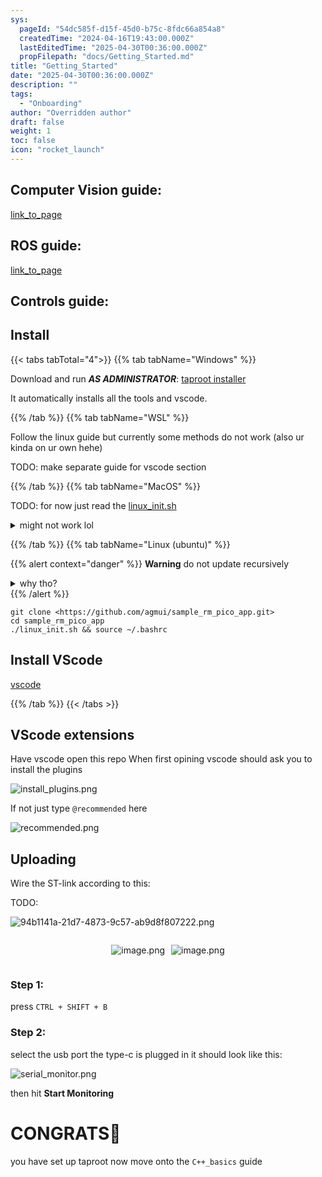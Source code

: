 ```yaml
---
sys:
  pageId: "54dc585f-d15f-45d0-b75c-8fdc66a854a8"
  createdTime: "2024-04-16T19:43:00.000Z"
  lastEditedTime: "2025-04-30T00:36:00.000Z"
  propFilepath: "docs/Getting_Started.md"
title: "Getting_Started"
date: "2025-04-30T00:36:00.000Z"
description: ""
tags:
  - "Onboarding"
author: "Overridden author"
draft: false
weight: 1
toc: false
icon: "rocket_launch"
---
```


## Computer Vision guide:

[link_to_page](86d45bc0-388b-4d26-8848-44f255f73d0e)

## ROS guide:

[link_to_page](3c76c1de-ec8f-46d6-8b0a-294005edc2d5)

## Controls guide:

## Install

{{< tabs tabTotal="4">}}
{{% tab tabName="Windows" %}}

Download and run _**AS ADMINISTRATOR**_: [taproot installer](https://github.com/Thornbots/TeachingFreshies/releases/tag/1.0)

It automatically installs all the tools and vscode.

{{% /tab %}}
{{% tab tabName="WSL" %}}

Follow the linux guide but currently some methods do not work (also ur kinda on ur own hehe)

TODO: make separate guide for vscode section

{{% /tab %}}
{{% tab tabName="MacOS" %}}

TODO: for now just read the [linux_init.sh](https://github.com/agmui/sample_rm_pico_app/blob/main/linux_init.sh)

<details>
<summary>might not work lol</summary>

`brew install libusb pkg-config`

Next install: [vscode](https://code.visualstudio.com/Download)

</details>

{{% /tab %}}
{{% tab tabName="Linux (ubuntu)" %}}

{{% alert context="danger" %}}
**Warning** do not update recursively
<details>
<summary>why tho?</summary>
There are some submodules that may go on for a while (like tinyusb) and I highly
recommend you don't need to get them.
If you want to see what submodules I update just look in `linux_init.sh`
</details>
{{% /alert %}}

```shell
git clone <https://github.com/agmui/sample_rm_pico_app.git>
cd sample_rm_pico_app
./linux_init.sh && source ~/.bashrc
```

## Install VScode

[vscode](https://code.visualstudio.com/Download)

{{% /tab %}}
{{< /tabs >}}

## VScode extensions

Have vscode open this repo
When first opining vscode should ask you to install the plugins

![install_plugins.png](https://prod-files-secure.s3.us-west-2.amazonaws.com/d518164a-d88e-44d1-a4ee-3adb3bd8bce0/89bd30f0-1825-4e77-867b-0a41ce370880/install_plugins.png?X-Amz-Algorithm=AWS4-HMAC-SHA256&X-Amz-Content-Sha256=UNSIGNED-PAYLOAD&X-Amz-Credential=ASIAZI2LB466WLJWJYWA%2F20250714%2Fus-west-2%2Fs3%2Faws4_request&X-Amz-Date=20250714T171035Z&X-Amz-Expires=3600&X-Amz-Security-Token=IQoJb3JpZ2luX2VjEBUaCXVzLXdlc3QtMiJGMEQCIASdZ2tX9wPGQUp93%2FL114DyvIqye%2BL%2F0qUFopSw0G%2FFAiA2YIk%2BLezZrzmFVuypWz6U2Ht8VeqcNMyrNIYub%2F7GMir%2FAwguEAAaDDYzNzQyMzE4MzgwNSIM2x9WgTQA7qfV7YerKtwDhtvfd0hy5Hsi42ekww0XlfBEcM7Venoyx6ZmHqhCnA734d2nSqSHd1URD%2F0ToItkKcWHe97WcD0mW%2FWo6r9aLis%2FDByJej1CIJcGdGPt1C1yR%2FJomS6zbPlOEO%2BXWfhH%2FUJ0dWp5Bim8ANTjgf%2BCldqRAAsS3N9SWgsUIFEOE6%2Fw4RTn2qdM72Tj4dJVis0j%2BbaAMqFvoHpVebEelpZzRIaoXyvdIeCFtdrG1RV52Ab2WqPbMqGUtEumzgZkDzXXSon1Rwr32FyHFIMl24wdhgDUAfcbrFLIik8EOMO4RSpXUseSjdndgl9ksgr6VRZt5m6XqI5%2BcjJcDlSNEcchCf9AJETPyZHDaDo%2FUYh3tnZ8w2fcji38Cd6gzdUCkJFLvuR%2FvqlBzxJFY52X%2FYQGk%2F58qxcfcxeQ7BOH73akMLAfQ30BrB5PqOM8d8C7E9ZwX5I6ee2bkoYwC8xnH6CSy515yyHiABH%2BBweEbsczo3w25B%2FB7Lxu55AcaxpI2MIb6uxQS%2Fd2lvJoa7%2BwpPPq5vFgQCGiJVuFdYfDoRQbFBSseJPNTubgrpDU64YtmJtkB3Nk2NU%2Bi7R41G18Xlc6elchvwYgiPsC5oCrRjkYsT74UsicaTIV5WdZ08Qw9YTUwwY6pgEUDossaVyZYAKASaEgcefIw3N0H5wCVbTb9V11r13kIETGrSm2KNfzdHDiv1Ijfn60MI5TKhSWXUA5x4DmZCWr2WbDZD0uno6ZXIttO5b4L%2FvaZXgKQLz9kmQyizNrtjtD0Wn6xzRz21SFt8kJlMtoSBJy9UqgODkM3ix%2FUa3Iz7UduU4NHUp0KOF0jyvLISlZAih0aqKw3LfhflJbxLdWuaqewfTM&X-Amz-Signature=156032c44b627f26c25b7a76040fdfd479a1e48163c39224284349b486ed6de7&X-Amz-SignedHeaders=host&x-amz-checksum-mode=ENABLED&x-id=GetObject)

If not just type `@recommended` here  

![recommended.png](https://prod-files-secure.s3.us-west-2.amazonaws.com/d518164a-d88e-44d1-a4ee-3adb3bd8bce0/61e661e9-5d85-4dfc-be0d-8d2097a5e793/recommended.png?X-Amz-Algorithm=AWS4-HMAC-SHA256&X-Amz-Content-Sha256=UNSIGNED-PAYLOAD&X-Amz-Credential=ASIAZI2LB466WLJWJYWA%2F20250714%2Fus-west-2%2Fs3%2Faws4_request&X-Amz-Date=20250714T171035Z&X-Amz-Expires=3600&X-Amz-Security-Token=IQoJb3JpZ2luX2VjEBUaCXVzLXdlc3QtMiJGMEQCIASdZ2tX9wPGQUp93%2FL114DyvIqye%2BL%2F0qUFopSw0G%2FFAiA2YIk%2BLezZrzmFVuypWz6U2Ht8VeqcNMyrNIYub%2F7GMir%2FAwguEAAaDDYzNzQyMzE4MzgwNSIM2x9WgTQA7qfV7YerKtwDhtvfd0hy5Hsi42ekww0XlfBEcM7Venoyx6ZmHqhCnA734d2nSqSHd1URD%2F0ToItkKcWHe97WcD0mW%2FWo6r9aLis%2FDByJej1CIJcGdGPt1C1yR%2FJomS6zbPlOEO%2BXWfhH%2FUJ0dWp5Bim8ANTjgf%2BCldqRAAsS3N9SWgsUIFEOE6%2Fw4RTn2qdM72Tj4dJVis0j%2BbaAMqFvoHpVebEelpZzRIaoXyvdIeCFtdrG1RV52Ab2WqPbMqGUtEumzgZkDzXXSon1Rwr32FyHFIMl24wdhgDUAfcbrFLIik8EOMO4RSpXUseSjdndgl9ksgr6VRZt5m6XqI5%2BcjJcDlSNEcchCf9AJETPyZHDaDo%2FUYh3tnZ8w2fcji38Cd6gzdUCkJFLvuR%2FvqlBzxJFY52X%2FYQGk%2F58qxcfcxeQ7BOH73akMLAfQ30BrB5PqOM8d8C7E9ZwX5I6ee2bkoYwC8xnH6CSy515yyHiABH%2BBweEbsczo3w25B%2FB7Lxu55AcaxpI2MIb6uxQS%2Fd2lvJoa7%2BwpPPq5vFgQCGiJVuFdYfDoRQbFBSseJPNTubgrpDU64YtmJtkB3Nk2NU%2Bi7R41G18Xlc6elchvwYgiPsC5oCrRjkYsT74UsicaTIV5WdZ08Qw9YTUwwY6pgEUDossaVyZYAKASaEgcefIw3N0H5wCVbTb9V11r13kIETGrSm2KNfzdHDiv1Ijfn60MI5TKhSWXUA5x4DmZCWr2WbDZD0uno6ZXIttO5b4L%2FvaZXgKQLz9kmQyizNrtjtD0Wn6xzRz21SFt8kJlMtoSBJy9UqgODkM3ix%2FUa3Iz7UduU4NHUp0KOF0jyvLISlZAih0aqKw3LfhflJbxLdWuaqewfTM&X-Amz-Signature=ef2297c6439f5d4350b8bd29dceea98732bee6bbbdc005311362d4009ccf335f&X-Amz-SignedHeaders=host&x-amz-checksum-mode=ENABLED&x-id=GetObject)

## Uploading

Wire the ST-link according to this:

TODO:

![94b1141a-21d7-4873-9c57-ab9d8f807222.png](https://prod-files-secure.s3.us-west-2.amazonaws.com/d518164a-d88e-44d1-a4ee-3adb3bd8bce0/e5fad17d-ab82-4300-9f4c-505ab4b1202c/94b1141a-21d7-4873-9c57-ab9d8f807222.png?X-Amz-Algorithm=AWS4-HMAC-SHA256&X-Amz-Content-Sha256=UNSIGNED-PAYLOAD&X-Amz-Credential=ASIAZI2LB466WLJWJYWA%2F20250714%2Fus-west-2%2Fs3%2Faws4_request&X-Amz-Date=20250714T171035Z&X-Amz-Expires=3600&X-Amz-Security-Token=IQoJb3JpZ2luX2VjEBUaCXVzLXdlc3QtMiJGMEQCIASdZ2tX9wPGQUp93%2FL114DyvIqye%2BL%2F0qUFopSw0G%2FFAiA2YIk%2BLezZrzmFVuypWz6U2Ht8VeqcNMyrNIYub%2F7GMir%2FAwguEAAaDDYzNzQyMzE4MzgwNSIM2x9WgTQA7qfV7YerKtwDhtvfd0hy5Hsi42ekww0XlfBEcM7Venoyx6ZmHqhCnA734d2nSqSHd1URD%2F0ToItkKcWHe97WcD0mW%2FWo6r9aLis%2FDByJej1CIJcGdGPt1C1yR%2FJomS6zbPlOEO%2BXWfhH%2FUJ0dWp5Bim8ANTjgf%2BCldqRAAsS3N9SWgsUIFEOE6%2Fw4RTn2qdM72Tj4dJVis0j%2BbaAMqFvoHpVebEelpZzRIaoXyvdIeCFtdrG1RV52Ab2WqPbMqGUtEumzgZkDzXXSon1Rwr32FyHFIMl24wdhgDUAfcbrFLIik8EOMO4RSpXUseSjdndgl9ksgr6VRZt5m6XqI5%2BcjJcDlSNEcchCf9AJETPyZHDaDo%2FUYh3tnZ8w2fcji38Cd6gzdUCkJFLvuR%2FvqlBzxJFY52X%2FYQGk%2F58qxcfcxeQ7BOH73akMLAfQ30BrB5PqOM8d8C7E9ZwX5I6ee2bkoYwC8xnH6CSy515yyHiABH%2BBweEbsczo3w25B%2FB7Lxu55AcaxpI2MIb6uxQS%2Fd2lvJoa7%2BwpPPq5vFgQCGiJVuFdYfDoRQbFBSseJPNTubgrpDU64YtmJtkB3Nk2NU%2Bi7R41G18Xlc6elchvwYgiPsC5oCrRjkYsT74UsicaTIV5WdZ08Qw9YTUwwY6pgEUDossaVyZYAKASaEgcefIw3N0H5wCVbTb9V11r13kIETGrSm2KNfzdHDiv1Ijfn60MI5TKhSWXUA5x4DmZCWr2WbDZD0uno6ZXIttO5b4L%2FvaZXgKQLz9kmQyizNrtjtD0Wn6xzRz21SFt8kJlMtoSBJy9UqgODkM3ix%2FUa3Iz7UduU4NHUp0KOF0jyvLISlZAih0aqKw3LfhflJbxLdWuaqewfTM&X-Amz-Signature=40892f7be60e1e6dc1b62afcc5394782efc25e74d9f39cf2ef0a5f411cddf14e&X-Amz-SignedHeaders=host&x-amz-checksum-mode=ENABLED&x-id=GetObject)

<div style="display: flex;flex-direction: row; column-gap:10px; max-width: 630px;justify-content: center;">
<div>

![image.png](https://prod-files-secure.s3.us-west-2.amazonaws.com/d518164a-d88e-44d1-a4ee-3adb3bd8bce0/210ecb78-1116-4d7b-b9b7-2292f66fa2c2/image.png?X-Amz-Algorithm=AWS4-HMAC-SHA256&X-Amz-Content-Sha256=UNSIGNED-PAYLOAD&X-Amz-Credential=ASIAZI2LB4663KMUVWNI%2F20250714%2Fus-west-2%2Fs3%2Faws4_request&X-Amz-Date=20250714T171036Z&X-Amz-Expires=3600&X-Amz-Security-Token=IQoJb3JpZ2luX2VjEBUaCXVzLXdlc3QtMiJIMEYCIQC6RkJv1yDlMDRHIAIyx3PmbEnmWNGBlOdSQ9KXiI2EHgIhAOLY1UofSN4cWEUMVjQcT9e1B3HsnS1xOuj4i6PRtdsnKv8DCC4QABoMNjM3NDIzMTgzODA1IgwMNzF2uRqQcj8BEDMq3AN2e1M6NjKoLYlH5rQbps6bMFqRLA20jpjcnbVlgKfk%2BDuUR0vagbBvqhf82b2I4va5CATXf%2BEdtDlGqqrZrobVW1EK2IhAL7dU4rQL4t5GgT377K%2BpQTsVumdYCSnsZaquSsiU6DYzEn10FNLEfiaIKBqUk0sOLHaYkkOTlCy7qPfGD9mY2odOnXiiKhHqSIoR2zVZoUjwiUI11CmodnK5UAxelR16MjBOlIjAuspmzJ9PTU0Gtay%2F8uFdZZdGtkkwONmxhdXZqRleMEMzqf0FsP0iwP0kExYABGDDXZYMQyp%2FOHYDtEfOg2uh3yyOJiG853343wqzab09ZQmu7oImF0lmgp7bAgY0eCrvQS9hTuIFm6tMPDc9wl5OVjwO%2Fed6x7ENd3udswlloYFESwrRVDF0a5DI0uFXpwh3rg4CDzoYCWtwmZsuNHNZahamwMiQRazfcP5VxcL1pADIO4NRwgqEOh9lFdISCO8fKRaTTMuXldlOdXmGY6vw0R7NkV17gTOvDwiGOP462jKzYgIZ78OBIoEeJUDHvG4xEX3UgQei3r52EVHL7CPRZn1zWMhVwKZrBVf0nkMrO8QOLM35cwOINdtoesSLcs3wESrX2SRqc%2B6A%2BKJW35YMODDEhdTDBjqkAdskJGRsPzX2ZgJJhSJ3hdeUBHipbjUOT5yKoNxfnpMT40CRsU%2FB4rOXJasdvO6IYBrh%2BXBD3VqvmS8vx4UPfEKFmV8nqrWuqjAg2l79fIREqBZO0%2Bq0TMRRkyIPUuEEQkvYOUxnTnFahGENvSkargNHzSSd2fbIZggEA%2F1C9yCBx59abkuYctUwxGJAsKWm9sX7aafRMgNjaQvcV8etCYUbe%2FLD&X-Amz-Signature=4175400e26472b26f491b904d00deaee100b67beae33c37c9e88728e6caf9dca&X-Amz-SignedHeaders=host&x-amz-checksum-mode=ENABLED&x-id=GetObject)

</div>
<div>

![image.png](https://prod-files-secure.s3.us-west-2.amazonaws.com/d518164a-d88e-44d1-a4ee-3adb3bd8bce0/33a0fd0f-8ca6-4a86-8e09-26e95ded1fff/image.png?X-Amz-Algorithm=AWS4-HMAC-SHA256&X-Amz-Content-Sha256=UNSIGNED-PAYLOAD&X-Amz-Credential=ASIAZI2LB466TD37EXAT%2F20250714%2Fus-west-2%2Fs3%2Faws4_request&X-Amz-Date=20250714T171038Z&X-Amz-Expires=3600&X-Amz-Security-Token=IQoJb3JpZ2luX2VjEBUaCXVzLXdlc3QtMiJHMEUCID1ndOT8%2Fr1ymcZAd6cebp4TEQv3tQTeo4apBqty023%2FAiEA4XwZG2oq3%2B6Dlikud1oaKNzP0ojunx9K3V6A6o7IpkEq%2FwMILhAAGgw2Mzc0MjMxODM4MDUiDLQpmrW9T2M%2Fi%2BwwUyrcA3Ln3EwAnSuwHvmtpphZ2Ge751LMzwLwdKb57Xdmdcfr%2BelmM0NwD2gylEnhzmBDkm9%2BpE3JiVcjAT5I%2BY%2B2IviMMHRueaQumBj4N44Z5lZGHl2jdTnFXRB6lfGy%2BN36U5rcWWxBLWrSxc3RInP%2B4BDAq1mSx8wYaHd75xZJp%2FlR7f8pDbmzVxhhNLz8wPqE6OmV%2FpJiZsNxm8yO1sDLsQTfolBCnYvLPd6XHzAGG9GL2pcKkOPmJtVgKN1pTqy3VLnc4sN8mLcDs6B5gjSPvzxceCIpW%2BddFt7Ygey5EnnMha9%2FSRU%2FaKHZMX7xvVLvFdgLZKEN2BoTZLqMHek9uOQQuSQmdxFkgXYeCsoPsemByaPH0rU90qV2Zq7RX7GIRDTY2rLb4aK88GvFWB9ZRDoGgFrzWeF%2FxsmYsyphtNUj8UifOhc9ojwUNhCWWwwai98MY26oASBSuFGi4hxsB0iHQPsLo2vYz2a7rnAzxb10bVeeitw%2B26PqiJtKFwD4QYZf1bRSHrd6GnGnPqINdZXmIBIh3exNJ3LYZVDAnTiOHysc8od1id3ZfxD%2FLowMzV%2FUaIPEWd6Nc3gVDxeAIMW3YZv6htv%2BbT0h4iWUyiHW6YzqkwsPtvwGl231MJyF1MMGOqUBPoHQElpKkucoGEq5%2BaA277BQ%2FJSnBBZXCAWBtmdGrnF%2Fs1SLgMaksVGzJvS%2BBTR1H0Sq3v42UKWr0ikrO6RuW82i7H8ResOwo6C3ZD5i3PW2acm1Lxhcfzth857EC%2BbU855dIs62Isix8heQrCaRVsp9ROqfVTKWZIEhp6BUK7A53I%2F6EsJaTqCjPbqBYY%2BsPBTgzV5a2fGGe3KXWLEQ0JjeX1kL&X-Amz-Signature=3b2c1e844510df37f9ba37d70b27b33d0e4b70ce52a998d0d695cb73bdbb0da9&X-Amz-SignedHeaders=host&x-amz-checksum-mode=ENABLED&x-id=GetObject)

</div>
</div>

### Step 1:

press `CTRL + SHIFT + B`

### Step 2:

select the usb port the type-c is plugged in it should look like this:

![serial_monitor.png](https://prod-files-secure.s3.us-west-2.amazonaws.com/d518164a-d88e-44d1-a4ee-3adb3bd8bce0/f03f4774-05d4-4393-b6a0-d5efb6d315ab/serial_monitor.png?X-Amz-Algorithm=AWS4-HMAC-SHA256&X-Amz-Content-Sha256=UNSIGNED-PAYLOAD&X-Amz-Credential=ASIAZI2LB466WLJWJYWA%2F20250714%2Fus-west-2%2Fs3%2Faws4_request&X-Amz-Date=20250714T171035Z&X-Amz-Expires=3600&X-Amz-Security-Token=IQoJb3JpZ2luX2VjEBUaCXVzLXdlc3QtMiJGMEQCIASdZ2tX9wPGQUp93%2FL114DyvIqye%2BL%2F0qUFopSw0G%2FFAiA2YIk%2BLezZrzmFVuypWz6U2Ht8VeqcNMyrNIYub%2F7GMir%2FAwguEAAaDDYzNzQyMzE4MzgwNSIM2x9WgTQA7qfV7YerKtwDhtvfd0hy5Hsi42ekww0XlfBEcM7Venoyx6ZmHqhCnA734d2nSqSHd1URD%2F0ToItkKcWHe97WcD0mW%2FWo6r9aLis%2FDByJej1CIJcGdGPt1C1yR%2FJomS6zbPlOEO%2BXWfhH%2FUJ0dWp5Bim8ANTjgf%2BCldqRAAsS3N9SWgsUIFEOE6%2Fw4RTn2qdM72Tj4dJVis0j%2BbaAMqFvoHpVebEelpZzRIaoXyvdIeCFtdrG1RV52Ab2WqPbMqGUtEumzgZkDzXXSon1Rwr32FyHFIMl24wdhgDUAfcbrFLIik8EOMO4RSpXUseSjdndgl9ksgr6VRZt5m6XqI5%2BcjJcDlSNEcchCf9AJETPyZHDaDo%2FUYh3tnZ8w2fcji38Cd6gzdUCkJFLvuR%2FvqlBzxJFY52X%2FYQGk%2F58qxcfcxeQ7BOH73akMLAfQ30BrB5PqOM8d8C7E9ZwX5I6ee2bkoYwC8xnH6CSy515yyHiABH%2BBweEbsczo3w25B%2FB7Lxu55AcaxpI2MIb6uxQS%2Fd2lvJoa7%2BwpPPq5vFgQCGiJVuFdYfDoRQbFBSseJPNTubgrpDU64YtmJtkB3Nk2NU%2Bi7R41G18Xlc6elchvwYgiPsC5oCrRjkYsT74UsicaTIV5WdZ08Qw9YTUwwY6pgEUDossaVyZYAKASaEgcefIw3N0H5wCVbTb9V11r13kIETGrSm2KNfzdHDiv1Ijfn60MI5TKhSWXUA5x4DmZCWr2WbDZD0uno6ZXIttO5b4L%2FvaZXgKQLz9kmQyizNrtjtD0Wn6xzRz21SFt8kJlMtoSBJy9UqgODkM3ix%2FUa3Iz7UduU4NHUp0KOF0jyvLISlZAih0aqKw3LfhflJbxLdWuaqewfTM&X-Amz-Signature=1dca533e161e237e49e586ae10ef309be859801f7239303f500447307e1c5e6f&X-Amz-SignedHeaders=host&x-amz-checksum-mode=ENABLED&x-id=GetObject)

then hit **Start Monitoring**

# CONGRATS🎉

you have set up taproot now move onto the `C++_basics` guide
